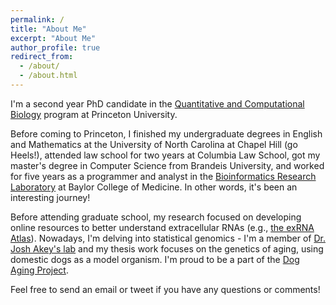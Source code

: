 ```yaml
---
permalink: /
title: "About Me"
excerpt: "About Me"
author_profile: true
redirect_from: 
  - /about/
  - /about.html
---
```


I'm a second year PhD candidate in the [Quantitative and Computational Biology](https://lsi.princeton.edu/qcbgraduate) program at Princeton University. 

Before coming to Princeton, I finished my undergraduate degrees in English and Mathematics at the University of North Carolina at Chapel Hill (go Heels!), attended law school for two years at Columbia Law School, got my master's degree in Computer Science from Brandeis University, and worked for five years as a programmer and analyst in the [Bioinformatics Research Laboratory](http://genboree.org/site/bioinformatics_research_laboratory) at Baylor College of Medicine. In other words, it's been an interesting journey!

Before attending graduate school, my research focused on developing online resources to better understand extracellular RNAs (e.g., [the exRNA Atlas](https://exrna-atlas.org/)). Nowadays, I'm delving into statistical genomics - I'm a member of [Dr. Josh Akey's lab](https://akeylab.princeton.edu/) and my thesis work focuses on the genetics of aging, using domestic dogs as a model organism. I'm proud to be a part of the [Dog Aging Project](https://dogagingproject.org/).

Feel free to send an email or tweet if you have any questions or comments!
